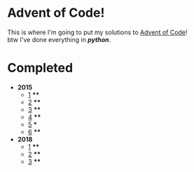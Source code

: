 # Advent of Code!
This is where I'm going to put my solutions to [Advent of Code](http://adventofcode.com/)!\
btw I've done everything in __*python*__.
# Completed
* __2015__
  * [1](https://adventofcode.com/2015/day/1) __\*\*__
  * [2](https://adventofcode.com/2015/day/2) __\*\*__
  * [3](https://adventofcode.com/2015/day/3) __\*\*__
  * [4](https://adventofcode.com/2015/day/4) __\*\*__
  * [5](https://adventofcode.com/2015/day/5) __\*__
  * [6](https://adventofcode.com/2015/day/6) __\*\*__
* __2018__
  * [1](https://adventofcode.com/2018/day/1) __\*\*__
  * [2](https://adventofcode.com/2018/day/2) __\*\*__
  * [3](https://adventofcode.com/2018/day/3) __\*\*__
